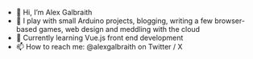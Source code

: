 - 👋 Hi, I’m Alex Galbraith
- 👀 I play with small Arduino projects, blogging, writing a few browser-based games, web design and meddling with the cloud
- 🌱 Currently learning Vue.js front end development
- 📫 How to reach me: @alexgalbraith on Twitter / X

<!---
alexgalbraith/alexgalbraith is a ✨ special ✨ repository because its `README.md` (this file) appears on your GitHub profile.
You can click the Preview link to take a look at your changes.
--->
